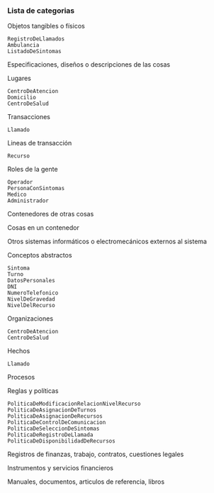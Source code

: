 ### Lista de categorias

Objetos tangibles o físicos

    RegistroDeLlamados
    Ambulancia
    ListadoDeSintomas

Especificaciones, diseños o descripciones de las cosas

Lugares

    CentroDeAtencion
    Domicilio
    CentroDeSalud

Transacciones

    Llamado

Lineas de transacción

    Recurso

Roles de la gente

    Operador
    PersonaConSintomas
    Medico
    Administrador

Contenedores de otras cosas

Cosas en un contenedor

Otros sistemas informáticos o electromecánicos externos al sistema

Conceptos abstractos

    Sintoma
    Turno
    DatosPersonales
    DNI
    NumeroTelefonico
    NivelDeGravedad
    NivelDelRecurso

Organizaciones

    CentroDeAtencion
    CentroDeSalud

Hechos

    Llamado

Procesos

Reglas y políticas

    PoliticaDeModificacionRelacionNivelRecurso
    PoliticaDeAsignacionDeTurnos
    PoliticaDeAsignacionDeRecursos
    PoliticaDeControlDeComunicacion
    PoliticaDeSeleccionDeSintomas
    PoliticaDeRegistroDeLlamada
    PoliticaDeDisponibilidadDeRecursos

Registros de finanzas, trabajo, contratos, cuestiones legales

Instrumentos y servicios financieros

Manuales, documentos, articulos de referencia, libros



